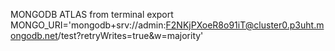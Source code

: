 MONGODB ATLAS
from terminal export MONGO_URI='mongodb+srv://admin:F2NKjPXoeR8o91iT@cluster0.p3uht.mongodb.net/test?retryWrites=true&w=majority'
